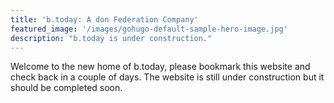 ```yaml
---
title: 'b.today: A don Federation Company'
featured_image: '/images/gohugo-default-sample-hero-image.jpg'
description: "b.today is under construction."
---
```


Welcome to the new home of b.today, please bookmark this website and check back in a couple of days. The website is still under construction but it should be completed soon.
